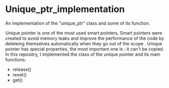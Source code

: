 # Unique_ptr_implementation
An implementation of the "unique_ptr" class and some of its function. 

Unique pointer is one of the most used smart pointers, Smart pointers were created to avoid memory leaks and improve the performance of the code by deleteing themselves automatically when they go out of the scope . Unique pointer has special properties, the most important one is : it can't be copied. 
In this repositry, I implemented the class of the unique pointer and its main functions: 

- release() 
- reset()
- get()


